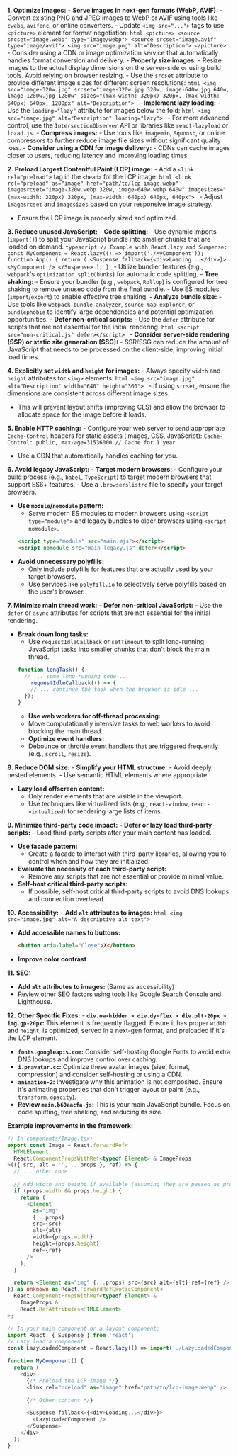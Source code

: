 
**1. Optimize Images:**
    - **Serve images in next-gen formats (WebP, AVIF):**
    - Convert existing PNG and JPEG images to WebP or AVIF using tools like `cwebp`, `avifenc`, or online converters.
    - Update `<img src="...">` tags to use `<picture>` element for format negotiation:
      ```html
      <picture>
        <source srcset="image.webp" type="image/webp">
        <source srcset="image.avif" type="image/avif">
        <img src="image.png" alt="Description">
      </picture>
      ```
    - Consider using a CDN or image optimization service that automatically handles format conversion and delivery.
    - **Properly size images:**
    - Resize images to the actual display dimensions on the server-side or using build tools. Avoid relying on browser resizing.
    - Use the `srcset` attribute to provide different image sizes for different screen resolutions:
      ```html
      <img src="image-320w.jpg"
           srcset="image-320w.jpg 320w,
                   image-640w.jpg 640w,
                   image-1280w.jpg 1280w"
           sizes="(max-width: 320px) 320px,
                  (max-width: 640px) 640px,
                  1280px"
           alt="Description">
      ```
    - **Implement lazy loading:**
    - Use the `loading="lazy"` attribute for images below the fold:
      ```html
      <img src="image.jpg" alt="Description" loading="lazy">
      ```
    - For more advanced control, use the `IntersectionObserver` API or libraries like `react-lazyload` or `lozad.js`.
    - **Compress images:**
    - Use tools like `imagemin`, `Squoosh`, or online compressors to further reduce image file sizes without significant quality loss.
    - **Consider using a CDN for image delivery:**
    - CDNs can cache images closer to users, reducing latency and improving loading times.

**2. Preload Largest Contentful Paint (LCP) image:**
    - Add a `<link rel="preload">` tag in the `<head>` for the LCP image:
    ```html
    <link rel="preload" as="image" href="path/to/lcp-image.webp" imagesrcset="image-320w.webp 320w, image-640w.webp 640w" imagesizes="(max-width: 320px) 320px, (max-width: 640px) 640px, 640px">
    ```
    - Adjust `imagesrcset` and `imagesizes` based on your responsive image strategy.
  - Ensure the LCP image is properly sized and optimized.

**3. Reduce unused JavaScript:**
    - **Code splitting:**
    - Use dynamic imports (`import()`) to split your JavaScript bundle into smaller chunks that are loaded on demand.
      ```typescript
      // Example with React.lazy and Suspense:
      const MyComponent = React.lazy(() => import('./MyComponent'));
        function App() {
        return (
          <Suspense fallback={<div>Loading...</div>}>
            <MyComponent />
          </Suspense>
        );
      }
      ```
    - Utilize bundler features (e.g., `webpack`'s `optimization.splitChunks`) for automatic code splitting.
    - **Tree shaking:**
    - Ensure your bundler (e.g., `webpack`, `Rollup`) is configured for tree shaking to remove unused code from the final bundle.
    - Use ES modules (`import`/`export`) to enable effective tree shaking.
    - **Analyze bundle size:**
    - Use tools like `webpack-bundle-analyzer`, `source-map-explorer`, or `bundlephobia` to identify large dependencies and potential optimization opportunities.
    - **Defer non-critical scripts:**
    - Use the `defer` attribute for scripts that are not essential for the initial rendering:
      ```html
      <script src="non-critical.js" defer></script>
      ```
    - **Consider server-side rendering (SSR) or static site generation (SSG):**
    - SSR/SSG can reduce the amount of JavaScript that needs to be processed on the client-side, improving initial load times.

**4. Explicitly set `width` and `height` for images:**
    - Always specify `width` and `height` attributes for `<img>` elements:
    ```html
    <img src="image.jpg" alt="Description" width="640" height="360">
    ```
    - If using `srcset`, ensure the dimensions are consistent across different image sizes.
  - This will prevent layout shifts (improving CLS) and allow the browser to allocate space for the image before it loads.

**5. Enable HTTP caching:**
    - Configure your web server to send appropriate `Cache-Control` headers for static assets (images, CSS, JavaScript):
    ```
    Cache-Control: public, max-age=31536000 // Cache for 1 year
    ```
  - Use a CDN that automatically handles caching for you.

**6. Avoid legacy JavaScript:**
    - **Target modern browsers:**
    - Configure your build process (e.g., `babel`, `TypeScript`) to target modern browsers that support ES6+ features.
    - Use a `.browserslistrc` file to specify your target browsers.
  - **Use `module`/`nomodule` pattern:**
    - Serve modern ES modules to modern browsers using `<script type="module">` and legacy bundles to older browsers using `<script nomodule>`.
    ```html
    <script type="module" src="main.mjs"></script>
    <script nomodule src="main-legacy.js" defer></script>
    ```
  - **Avoid unnecessary polyfills:**
    - Only include polyfills for features that are actually used by your target browsers.
    - Use services like `polyfill.io` to selectively serve polyfills based on the user's browser.

**7. Minimize main thread work:**
    - **Defer non-critical JavaScript:**
    - Use the `defer` or `async` attributes for scripts that are not essential for the initial rendering.
  - **Break down long tasks:**
    - Use `requestIdleCallback` or `setTimeout` to split long-running JavaScript tasks into smaller chunks that don't block the main thread.
    ```typescript
    function longTask() {
      // ... some long-running code ...
        requestIdleCallback(() => {
        // ... continue the task when the browser is idle ...
      });
    }
    ```
    - **Use web workers for off-thread processing:**
    - Move computationally intensive tasks to web workers to avoid blocking the main thread.
    - **Optimize event handlers:**
    - Debounce or throttle event handlers that are triggered frequently (e.g., `scroll`, `resize`).

**8. Reduce DOM size:**
    - **Simplify your HTML structure:**
    - Avoid deeply nested elements.
    - Use semantic HTML elements where appropriate.
  - **Lazy load offscreen content:**
    - Only render elements that are visible in the viewport.
    - Use techniques like virtualized lists (e.g., `react-window`, `react-virtualized`) for rendering large lists of items.

**9. Minimize third-party code impact:**
    - **Defer or lazy load third-party scripts:**
    - Load third-party scripts after your main content has loaded.
  - **Use facade pattern:**
    - Create a facade to interact with third-party libraries, allowing you to control when and how they are initialized.
  - **Evaluate the necessity of each third-party script:**
    - Remove any scripts that are not essential or provide minimal value.
  - **Self-host critical third-party scripts:**
    - If possible, self-host critical third-party scripts to avoid DNS lookups and connection overhead.

**10. Accessibility:**
    - **Add `alt` attributes to images:**
     ```html
     <img src="image.jpg" alt="A descriptive alt text">
     ```
  - **Add accessible names to buttons:**
     ```html
     <button aria-label="Close">X</button>
     ```
 - **Improve color contrast**

**11. SEO:**
  - **Add `alt` attributes to images:** (Same as accessibility)
  - Review other SEO factors using tools like Google Search Console and Lighthouse.

**12. Other Specific Fixes:**
    - **`div.ow-hidden > div.dy-flex > div.plt-20px > img.gp-20px`:** This element is frequently flagged. Ensure it has proper `width` and `height`, is optimized, served in a next-gen format, and preloaded if it's the LCP element.
  - **`fonts.googleapis.com`:** Consider self-hosting Google Fonts to avoid extra DNS lookups and improve control over caching.
  - **`i.pravatar.cc`:** Optimize these avatar images (size, format, compression) and consider self-hosting or using a CDN.
  - **`animation-2`:** Investigate why this animation is not composited. Ensure it's animating properties that don't trigger layout or paint (e.g., `transform`, `opacity`).
  - **Review `main.b60aacfa.js`:** This is your main JavaScript bundle. Focus on code splitting, tree shaking, and reducing its size.

**Example improvements in the framework:**

```typescript
// In components/Image.tsx:
export const Image = React.forwardRef<
  HTMLElement,
  React.ComponentPropsWithRef<typeof Element> & ImageProps
>(({ src, alt = '', ...props }, ref) => {
  // ... other code

  // Add width and height if available (assuming they are passed as props)
  if (props.width && props.height) {
    return (
      <Element
        as="img"
        {...props}
        src={src}
        alt={alt}
        width={props.width}
        height={props.height}
        ref={ref}
      />
    );
  }

  return <Element as="img" {...props} src={src} alt={alt} ref={ref} />;
}) as unknown as React.ForwardRefExoticComponent<
  React.ComponentPropsWithRef<typeof Element> &
    ImageProps &
    React.RefAttributes<HTMLElement>
>;

// In your main component or a layout component:
import React, { Suspense } from 'react';
// Lazy load a component
const LazyLoadedComponent = React.lazy(() => import('./LazyLoadedComponent'));

function MyComponent() {
  return (
    <div>
      {/* Preload the LCP image */}
      <link rel="preload" as="image" href="path/to/lcp-image.webp" />

      {/* Other content */}

      <Suspense fallback={<div>Loading...</div>}>
        <LazyLoadedComponent />
      </Suspense>
    </div>
  );
}